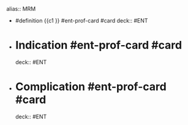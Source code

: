 alias:: MRM

- #definition {{c1 }} #ent-prof-card #card
  deck:: #ENT
- # Indication #ent-prof-card #card
  deck:: #ENT
- # Complication #ent-prof-card #card
  deck:: #ENT
